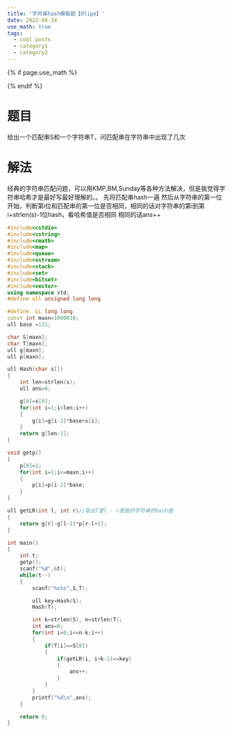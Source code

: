 ```yaml
---
title: '字符串hash模板题【Olipo】'
date: 2022-04-34
use_math: true
tags:
  - cool posts
  - category1
  - category2
---
```

{% if page.use_math %}  
<script type="text/javascript" id="MathJax-script" async  
  src="https://cdn.jsdelivr.net/npm/mathjax@3/es5/tex-mml-chtml.js">  
</script>  
<script>  
  MathJax = {  
    tex: {  
      inlineMath: [['$', '$'], ['\\(', '\\)']],  
      displayMath: [['$$', '$$'], ['\\[', '\\]']],  
      processEscapes: true  
    }  
  };  
</script>  
{% endif %}

# 题目  
给出一个匹配串S和一个字符串T，问匹配串在字符串中出现了几次

# 解法
经典的字符串匹配问题，可以用KMP,BM,Sunday等各种方法解决，但是我觉得字符串哈希才是最好写最好理解的。。
先将匹配串hash一遍
然后从字符串的第一位开始，判断第i位和匹配串的第一位是否相同，相同的话对字符串的第i到第i+strlen(s)-1位hash，看哈希值是否相同
相同的话ans++

```cpp 
#include<cstdio>
#include<cstring>
#include<cmath>
#include<map>
#include<queue>
#include<sstream>
#include<stack>
#include<set>
#include<bitset>
#include<vector>
using namespace std;
#define ull unsigned long long

#define  LL long long
const int maxn=1000010;
ull base =131;

char S[maxn];
char T[maxn];
ull g[maxn];
ull p[maxn];

ull Hash(char s[])
{
    int len=strlen(s);
    ull ans=0;

    g[0]=s[0];
    for(int i=1;i<len;i++)
    {
        g[i]=g[i-1]*base+s[i];
    }
    return g[len-1];
}

void getp()
{
    p[0]=1;
    for(int i=1;i<=maxn;i++)
    {
        p[i]=p[i-1]*base;
    }
}

ull getLR(int l, int r)//取出T里l - r里面的字符串的hash值
{
    return g[r]-g[l-1]*p[r-l+1];
}

int main()
{
    int t;
    getp();
    scanf("%d",&t);
    while(t--)
    {
        scanf("%s%s",S,T);

        ull key=Hash(S);
        Hash(T);

        int k=strlen(S), n=strlen(T);
        int ans=0;
        for(int i=0;i<=n-k;i++)
        {
            if(T[i]==S[0])
            {
                if(getLR(i, i+k-1)==key)
                {
                    ans++;
                }
            }
        }
        printf("%d\n",ans);
    }

    return 0;
}
```

